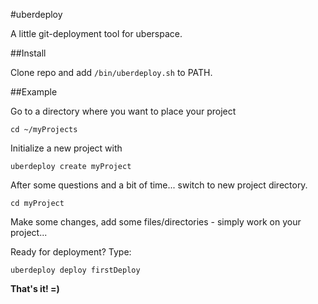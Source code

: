 #uberdeploy

A little git-deployment tool for uberspace.

##Install

Clone repo and add `/bin/uberdeploy.sh` to PATH.

##Example

Go to a directory where you want to place your project

`cd ~/myProjects`

Initialize a new project with

`uberdeploy create myProject`

After some questions and a bit of time... switch to new project directory. 

`cd myProject`

Make some changes, add some files/directories - simply work on your project...

Ready for deployment? Type:

`uberdeploy deploy firstDeploy`

**That's it! =)**


